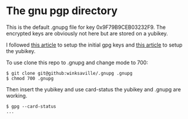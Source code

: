 # The gnu pgp directory

This is the default .gnupg file for key 0x9F79B9CEB03232F9. The
encrypted keys are obviously not here but are stored on a yubikey.

I followed [this article](https://blog.eleven-labs.com/en/openpgp-almost-perfect-key-pair-part-1/) to setup the initial gpg keys and
[this article](https://blog.eleven-labs.com/en/openpgp-secret-keys-yubikey-part-2/)
to setup the yubikey.

To use clone this repo to .gnupg and change mode to 700:
```
$ git clone git@github:winksaville/.gnupg .gnupg
$ chmod 700 .gnupg
```
Then insert the yubikey and use card-status the
yubikey and .gnupg are working.
```
$ gpg --card-status
...
```
